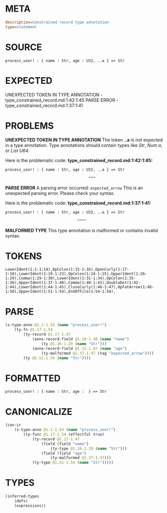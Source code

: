 # META
~~~ini
description=Constrained record type annotation
type=statement
~~~
# SOURCE
~~~roc
process_user! : { name : Str, age : U32, ..a } => Str
~~~
# EXPECTED
UNEXPECTED TOKEN IN TYPE ANNOTATION - type_constrained_record.md:1:42:1:45
PARSE ERROR - type_constrained_record.md:1:37:1:41
# PROBLEMS
**UNEXPECTED TOKEN IN TYPE ANNOTATION**
The token **..a** is not expected in a type annotation.
Type annotations should contain types like _Str_, _Num a_, or _List U64_.

Here is the problematic code:
**type_constrained_record.md:1:42:1:45:**
```roc
process_user! : { name : Str, age : U32, ..a } => Str
```
                                         ^^^


**PARSE ERROR**
A parsing error occurred: `expected_arrow`
This is an unexpected parsing error. Please check your syntax.

Here is the problematic code:
**type_constrained_record.md:1:37:1:41:**
```roc
process_user! : { name : Str, age : U32, ..a } => Str
```
                                    ^^^^


**MALFORMED TYPE**
This type annotation is malformed or contains invalid syntax.

# TOKENS
~~~zig
LowerIdent(1:1-1:14),OpColon(1:15-1:16),OpenCurly(1:17-1:18),LowerIdent(1:19-1:23),OpColon(1:24-1:25),UpperIdent(1:26-1:29),Comma(1:29-1:30),LowerIdent(1:31-1:34),OpColon(1:35-1:36),UpperIdent(1:37-1:40),Comma(1:40-1:41),DoubleDot(1:42-1:44),LowerIdent(1:44-1:45),CloseCurly(1:46-1:47),OpFatArrow(1:48-1:50),UpperIdent(1:51-1:54),EndOfFile(1:54-1:54),
~~~
# PARSE
~~~clojure
(s-type-anno @1.1-1.54 (name "process_user!")
	(ty-fn @1.17-1.54
		(ty-record @1.17-1.47
			(anno-record-field @1.19-1.30 (name "name")
				(ty @1.26-1.29 (name "Str")))
			(anno-record-field @1.31-1.47 (name "age")
				(ty-malformed @1.37-1.47 (tag "expected_arrow"))))
		(ty @1.51-1.54 (name "Str"))))
~~~
# FORMATTED
~~~roc
process_user! : { name : Str, age :  } => Str
~~~
# CANONICALIZE
~~~clojure
(can-ir
	(s-type-anno @1.1-1.54 (name "process_user!")
		(ty-func @1.17-1.54 (effectful true)
			(ty-record @1.17-1.47
				(field (field "name")
					(ty-type @1.26-1.29 (name "Str")))
				(field (field "age")
					(ty-malformed @1.37-1.47)))
			(ty-type @1.51-1.54 (name "Str")))))
~~~
# TYPES
~~~clojure
(inferred-types
	(defs)
	(expressions))
~~~
